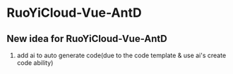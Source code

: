 # RuoYiCloud-Vue-AntD
 

## New idea for RuoYiCloud-Vue-AntD

1. add ai to auto generate code(due to the code template & use ai's create code ability) 